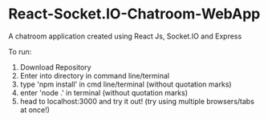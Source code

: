 # React-Socket.IO-Chatroom-WebApp
A chatroom application created using React Js, Socket.IO and Express

To run:
1. Download Repository 
2. Enter into directory in command line/terminal
3. type 'npm install' in cmd line/terminal (without quotation marks)
4. enter 'node .' in terminal (without quotation marks)
5. head to localhost:3000 and try it out! (try using multiple browsers/tabs at once!)
